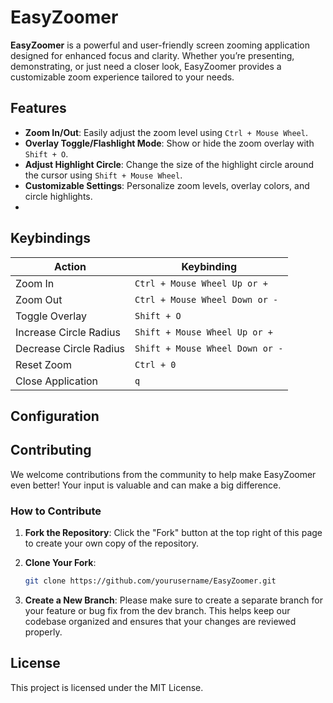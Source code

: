 ﻿# EasyZoomer

**EasyZoomer** is a powerful and user-friendly screen zooming application designed for enhanced focus and clarity. Whether you’re presenting, demonstrating, or just need a closer look, EasyZoomer provides a customizable zoom experience tailored to your needs.

## Features

- **Zoom In/Out**: Easily adjust the zoom level using `Ctrl + Mouse Wheel`.
- **Overlay Toggle/Flashlight Mode**: Show or hide the zoom overlay with `Shift + O`.
- **Adjust Highlight Circle**: Change the size of the highlight circle around the cursor using `Shift + Mouse Wheel`.
- **Customizable Settings**: Personalize zoom levels, overlay colors, and circle highlights.
- 
## Keybindings

| Action                         | Keybinding                   |
|--------------------------------|------------------------------|
| Zoom In                        | `Ctrl + Mouse Wheel Up or +`      |
| Zoom Out                       | `Ctrl + Mouse Wheel Down or -`    |
| Toggle Overlay                 | `Shift + O`                  |
| Increase Circle Radius         | `Shift + Mouse Wheel Up or +`     |
| Decrease Circle Radius         | `Shift + Mouse Wheel Down or -`   |
| Reset Zoom                     | `Ctrl + 0`                   |
| Close Application              | `q`                   |

## Configuration
## Contributing

We welcome contributions from the community to help make EasyZoomer even better! Your input is valuable and can make a big difference.

### How to Contribute

1. **Fork the Repository**: Click the "Fork" button at the top right of this page to create your own copy of the repository.

2. **Clone Your Fork**:
   ```bash
   git clone https://github.com/yourusername/EasyZoomer.git
3. **Create a New Branch**: Please make sure to create a separate branch for your feature or bug fix from the dev branch. This helps keep our codebase organized and ensures that your changes are reviewed properly.

## License
This project is licensed under the MIT License.